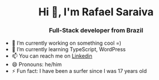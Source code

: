 <h1 align="center">Hi 👋, I'm Rafael Saraiva</h1>
<h3 align="center">Full-Stack developer from Brazil</h3>


- 🔭 I’m currently working on something cool =)
- 🌱 I’m currently learning TypeScript, WordPress  
- 📫 You can reach me on [Linkedin](https://www.linkedin.com/in/rafaelsrv/)
- 😄 Pronouns: he/him
- ⚡ Fun fact: I have been a surfer since I was 17 years old

